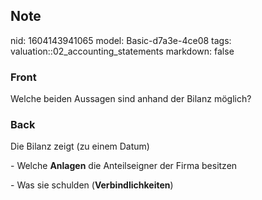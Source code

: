 ## Note
nid: 1604143941065
model: Basic-d7a3e-4ce08
tags: valuation::02_accounting_statements
markdown: false

### Front
<p>Welche beiden Aussagen sind anhand der Bilanz möglich?

### Back
<p>Die Bilanz zeigt (zu einem Datum)
<p>- Welche <b>Anlagen</b> die Anteilseigner der Firma besitzen
<p>- Was sie schulden (<b>Verbindlichkeiten</b>)
